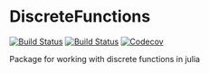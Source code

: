 # DiscreteFunctions

[![Build Status](https://travis-ci.com/kirtsar/DiscreteFunctions.jl.svg?branch=master)](https://travis-ci.com/kirtsar/DiscreteFunctions.jl)
[![Build Status](https://ci.appveyor.com/api/projects/status/github/kirtsar/DiscreteFunctions.jl?svg=true)](https://ci.appveyor.com/project/kirtsar/DiscreteFunctions-jl)
[![Codecov](https://codecov.io/gh/kirtsar/DiscreteFunctions.jl/branch/master/graph/badge.svg)](https://codecov.io/gh/kirtsar/DiscreteFunctions.jl)

Package for working with discrete functions in julia